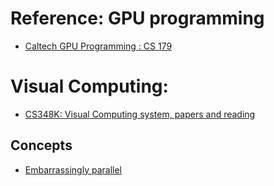 # Reference: GPU programming
* [Caltech GPU Programming : CS 179](http://courses.cms.caltech.edu/cs179/)

# Visual Computing:
* [CS348K: Visual Computing system, papers and reading](https://github.com/stanford-cs348k/readings)

## Concepts
* [Embarrassingly parallel](https://en.wikipedia.org/wiki/Embarrassingly_parallel)
